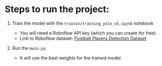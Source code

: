 # Steps to run the project:

1. Train the model with the `trainin/training_yolo_v5.ipynb` notebook
    - You will need a Roboflow API key (which you can create for free).
    - Link to Roboflow dataset: [Football Players Detection Dataset](https://universe.roboflow.com/roboflow-jvuqo/football-players-detection-3zvbc/dataset/1)

2. Run the `main.py`
    - It will use the best weights for the trained model.
